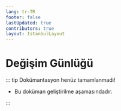 ```yaml
---
lang: tr-TR
footer: false
lastUpdated: true
contributors: true
layout: IstanbulLayout
---
```


# Değişim Günlüğü

::: tip Dokümantasyon henüz tamamlanmadı!

- Bu doküman geliştirilme aşamasındadır.

:::
